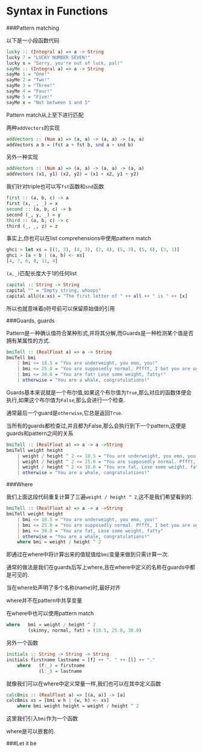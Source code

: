 Syntax in Functions
===================

###Pattern matching

以下是一小段函数代码

```haskell
lucky :: (Integral a) => a -> String
lucky 7 = "LUCKY NUMBER SEVEN!"
lucky x = "Sorry, you're out of luck, pal!"
sayMe :: (Integral a) => a -> String
sayMe 1 = "One!"
sayMe 2 = "Two!"
sayMe 3 = "Three!"
sayMe 4 = "Four!"
sayMe 5 = "Five!"
sayMe x = "Not between 1 and 5"
```

Pattern match从上至下进行匹配

两种`addVectors`的实现

```haskell
addVectors :: (Num a) => (a, a) -> (a, a) -> (a, a)
addVectors a b = (fst a + fst b, snd a + snd b)
```

另外一种实现

```haskell
addVectors :: (Num a) => (a, a) -> (a, a) -> (a, a)
addVectors (x1, y1) (x2, y2) = (x1 + x2, y1 + y2)
```

我们针对triple也可以写`fst`函数和`snd`函数

```haskell
first :: (a, b, c) -> a
first (x, _, _) = x
second :: (a, b, c) -> b
second (_, y, _) = y
third :: (a, b, c) -> c
third (_, _, z) = z
```

事实上,你也可以在list comprehensions中使用pattern match

```haskell
ghci > let xs = [(1, 3), (4, 3), (2, 4), (5, 3), (5, 6), (3, 1)]
ghci > [a + b | (a, b) <- xs]
[4, 7, 6, 8, 11, 4]
```

`(a,_)`匹配长度大于1的任何list

```haskell
capital :: String -> String
capital "" = "Empty string, whoops"
capital all@(x:xs) = "The first letter of " ++ all ++ " is " ++ [x]
```

所以也就意味着`@`符号前可以保留原始值的引用

###Guards, guards

Pattern是一种确认值符合某种形式,并将其分解,而Guards是一种检测某个值是否拥有某属性的方式.

```haskell
bmiTell :: (RealFloat a) => a -> String
bmiTell bmi
    | bmi <= 18.5 = "You are underweight, you emo, you!"
    | bmi <= 25.0 = "You are supposedly normal, Pffft, I bet you are ugly!"
    | bmi <= 30.0 = "You are fat! Lose some weight, fatty!"
    | otherwise = "You are a whale, congratulations!"
```

Guards基本来说就是一个布尔值,如果这个布尔值为`True`,那么对应的函数体便会执行,如果这个布尔值为`False`,那么会进行一个检查.

通常最后一个guard是`otherwise`,它总是返回`True`.

当所有的guards都检查过,并且都为False,那么会执行到下一个pattern,这便是guards和pattern之间的关系

```haskell
bmiTell :: (RealFloat a) => a -> a ->String
bmiTell weight height
    | weight / height ^ 2 <= 18.5 = "You are underweight, you emo, you!"
    | weight / height ^ 2 <= 25.0 = "You are supposedly normal. Pffft, I bet you are ugly!"
    | weight / height ^ 2 <= 30.0 = "You are fat, Lose some weight, fatty"
    | otherwise = "You are a whale, congratulations!"
```

###Where

我们上面这段代码重复计算了三遍`weight / height ^ 2`,这不是我们希望看到的.

```haskell
bmiTell :: (RealFloat a) => a -> a ->String
bmiTell weight height
    | bmi <= 18.5 = "You are underweight, you emo, you!"
    | bmi <= 25.0 = "You are supposedly normal. Pffft, I bet you are ugly!"
    | bmi <= 30.0 = "You are fat, Lose some weight, fatty"
    | otherwise = "You are a whale, congratulations!"
    where bmi = weight / height ^ 2
```

即通过在where中将计算出来的值赋值给`bmi`变量来做到只需计算一次.

通常的做法是我们在guards后写上where,且在where中定义的名称在guards中都是可见的.

当在where处声明了多个名称(name)时,最好对齐

where并不在pattern中共享变量

在where中也可以使用pattern match

```haskell
where   bmi = weight / height ^ 2
        (skinny, normal, fat) = (18.5, 25.0, 30.0)
```

另外一个函数

```haskell
initials :: String -> String -> String
initials firstname lastname = [f] ++ ". " ++ [l] ++ "."
    where   (f:_) = firstname
            (l:_) = lastname
```

就像我们可以在where中定义常量一样,我们也可以在其中定义函数

```haskell
calcBmis :: (RealFloat a) => [(a, a)] -> [a]
calcBmis xs = [bmi w h | (w, h) <- xs]
    where bmi weight height = weight / height ^ 2
```

这里我们引入`bmi`作为一个函数

where是可以嵌套的.

###Let it be


